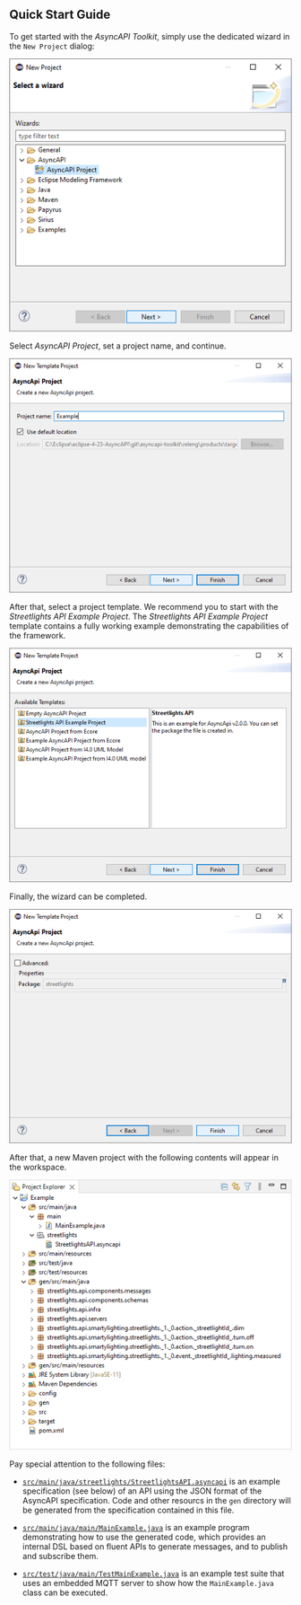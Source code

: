## Quick Start Guide

To get started with the _AsyncAPI Toolkit_, simply use the dedicated wizard in the `New Project` dialog:

![New Project Wizard - Step 1](img/wizard1.png)

Select _AsyncAPI Project_, set a project name, and continue.

![New Project Wizard - Step 2](img/wizard2.png)

After that, select a project template. We recommend you to start with the  _Streetlights API Example Project_. The _Streetlights API Example Project_ template contains a fully working example demonstrating the capabilities of the framework.

![New Project Wizard - Step 3](img/wizard3.png)

Finally, the wizard can be completed.

![New Project Wizard - Step 4](img/wizard4.png)

After that, a new Maven project with the following contents will appear in the workspace.

![Streetlights API Project Contents](img/project_contents.png)

Pay special attention to the following files:

* [`src/main/java/streetlights/StreetlightsAPI.asyncapi`](/plugins/io.github.abelgomez.asyncapi.ui/resources/streetlights.project/StreetlightsAPI.asyncapi) is an example specification (see below) of an API using the JSON format of the AsyncAPI specification. Code and other resourcs in the `gen` directory will be generated from the specification contained in this file.

* [`src/main/java/main/MainExample.java`](/plugins/io.github.abelgomez.asyncapi.ui/resources/streetlights.project/MainExample.java) is an example program demonstrating how to use the generated code, which provides an internal DSL based on fluent APIs to generate messages, and to publish and subscribe them.

* [`src/test/java/main/TestMainExample.java`](/plugins/io.github.abelgomez.asyncapi.ui/resources/streetlights.project/TestMainExample.java) is an example test suite that uses an embedded MQTT server to show how the `MainExample.java` class can be executed.
